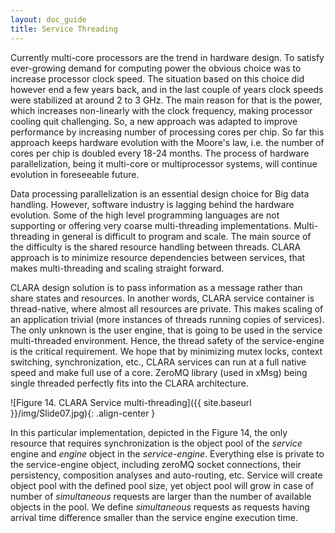 ```yaml
---
layout: doc_guide
title: Service Threading
---
```


Currently multi-core processors are the trend in hardware design.
To satisfy ever-growing demand for computing power
the obvious choice was to increase processor clock speed.
The situation based on this choice did however end a few years back,
and in the last couple of years clock speeds were stabilized at around 2 to 3 GHz.
The main reason for that is the power,
which increases non-linearly with the clock frequency,
making processor cooling quit challenging.
So, a new approach was adapted to improve performance
by increasing number of processing cores per chip.
So far this approach keeps hardware evolution with the Moore's law,
i.e. the number of cores per chip is doubled every 18-24 months.
The process of hardware parallelization,
being it multi-core or multiprocessor systems,
will continue evolution in foreseeable future.

Data processing parallelization is an essential design choice for Big data handling.
However, software industry is lagging behind the hardware evolution.
Some of the high level programming languages are not supporting
or offering very coarse multi-threading implementations.
Multi-threading in general is difficult to program and scale.
The main source of the difficulty is the shared resource handling between threads.
CLARA approach is to minimize resource dependencies between services,
that makes multi-threading and scaling straight forward.

CLARA design solution is to pass information as a message
rather than share states and resources.
In another words, CLARA service container is thread-native,
where almost all resources are private.
This makes scaling of an application trivial
(more instances of threads running copies of services).
The only unknown is the user engine,
that is going to be used in the service multi-threaded environment.
Hence, the thread safety of the service-engine is the critical requirement.
We hope that by minimizing mutex locks, context switching, synchronization, etc.,
CLARA services can run at a full native speed and make full use of a core.
ZeroMQ library (used in xMsg) being single threaded
perfectly fits into the CLARA architecture.

![Figure 14. CLARA Service multi-threading]({{ site.baseurl }}/img/Slide07.jpg){: .align-center }

In this particular implementation, depicted in the Figure 14,
the only resource that requires synchronization
is the object pool of the *service* engine and *engine* object in the *service-engine*.
Everything else is private to the service-engine object,
including zeroMQ socket connections, their persistency,
composition analyses and auto-routing, etc.
Service will create object pool with the defined pool size,
yet object pool will grow in case of number of *simultaneous* requests
are larger than the number of available objects in the pool.
We define *simultaneous* requests as requests having arrival time difference
smaller than the service engine execution time.
